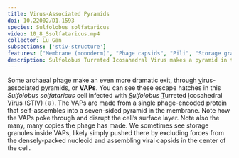 ```yaml
---
title: Virus-Associated Pyramids
doi: 10.22002/D1.1593
species: Sulfolobus solfataricus
video: 10_8_Ssolfataricus.mp4
collector: Lu Gan
subsections: ['stiv-structure']
features: ["Membrane (monoderm)", "Phage capsids", "Pili", "Storage granules", "Surface layer", "Virus-associated pyramids"]
description: Sulfolobus Turreted Icosahedral Virus makes a pyramid in the membrane of infected archaea like Sulfolobus solfataricus to release replicated copies
---
```


Some archaeal phage make an even more dramatic exit, through <u>v</u>irus-<u>a</u>ssociated <u>p</u>yramids, or **VAPs**. You can see these escape hatches in this *Sulfolobus solfataricus* cell infected with *<u>S</u>ulfolobus* <u>T</u>urreted <u>I</u>cosahedral <u>V</u>irus (STIV) (⇩). The VAPs are made from a single phage-encoded protein that self-assembles into a seven-sided pyramid in the membrane. Note how the VAPs poke through and disrupt the cell’s surface layer. Note also the many, many copies the phage has made. We sometimes see storage granules inside VAPs, likely simply pushed there by excluding forces from the densely-packed nucleoid and assembling viral capsids in the center of the cell.

